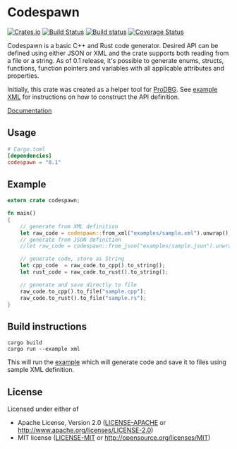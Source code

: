 Codespawn
=========

[![Crates.io](https://img.shields.io/crates/v/codespawn.svg)](https://crates.io/crates/codespawn)
[![Build Status](https://travis-ci.org/kondrak/codespawn.svg)](https://travis-ci.org/kondrak/codespawn)
[![Build status](https://ci.appveyor.com/api/projects/status/3pw4g0n398qpud79?svg=true)](https://ci.appveyor.com/project/kondrak/codespawn)
[![Coverage Status](https://coveralls.io/repos/github/kondrak/codespawn/badge.svg?branch=master)](https://coveralls.io/github/kondrak/codespawn?branch=master)

Codespawn is a basic C++ and Rust code generator. Desired API can be defined using either JSON or XML and the crate supports both reading from a file or a string. As of 0.1 release, it's possible to generate enums, structs, functions, function pointers and variables with all applicable attributes and properties.

Initially, this crate was created as a helper tool for [ProDBG](https://github.com/emoon/ProDBG). See [example XML](https://github.com/kondrak/codespawn/blob/master/examples/sample.xml) for instructions on how to construct the API definition.

[Documentation](https://kondrak.github.io/codespawn/codespawn/index.html)

Usage
-----
```toml
# Cargo.toml
[dependencies]
codespawn = "0.1"
```

Example
-------
```rust
extern crate codespawn;

fn main()
{
    // generate from XML definition
    let raw_code = codespawn::from_xml("examples/sample.xml").unwrap();
    // generate from JSON definition
    //let raw_code = codespawn::from_json("examples/sample.json").unwrap();

    // generate code, store as String
    let cpp_code  = raw_code.to_cpp().to_string();
    let rust_code = raw_code.to_rust().to_string();

    // generate and save directly to file
    raw_code.to_cpp().to_file("sample.cpp");
    raw_code.to_rust().to_file("sample.rs");
}
```

Build instructions
------------------

```
cargo build
cargo run --example xml
```

This will run the [example](https://github.com/kondrak/codespawn/blob/master/examples/xml.rs) which will generate code and save it to files using sample XML definition.

## License

Licensed under either of

 * Apache License, Version 2.0 ([LICENSE-APACHE](LICENSE-APACHE) or http://www.apache.org/licenses/LICENSE-2.0)
 * MIT license ([LICENSE-MIT](LICENSE-MIT) or http://opensource.org/licenses/MIT)
